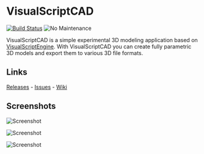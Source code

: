 # VisualScriptCAD

[![Build Status](https://ci.appveyor.com/api/projects/status/k6w0f78gijardc9c?svg=true)](https://ci.appveyor.com/project/kovacsv/visualscriptcad) ![No Maintenance](https://img.shields.io/maintenance/no/2019)


VisualScriptCAD is a simple experimental 3D modeling application based on [VisualScriptEngine](https://github.com/kovacsv/VisualScriptEngine). With VisualScriptCAD you can create fully parametric 3D models and export them to various 3D file formats.

## Links

[Releases](https://github.com/kovacsv/VisualScriptCAD/releases) - [Issues](https://github.com/kovacsv/VisualScriptCAD/issues) - [Wiki](https://github.com/kovacsv/VisualScriptCAD/wiki)

## Screenshots

![Screenshot](Documentation/VisualScriptCAD01.png?raw=true "VisualScriptCAD")

![Screenshot](Documentation/VisualScriptCAD02.png?raw=true "VisualScriptCAD")

![Screenshot](Documentation/VisualScriptCAD03.png?raw=true "VisualScriptCAD")
